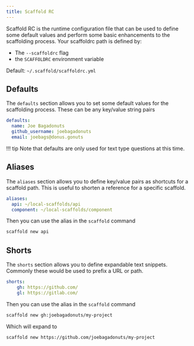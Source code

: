 ```yaml
---
title: Scaffold RC
---
```


Scaffold RC is the runtime configuration file that can be used to define some default values and perform some basic enhancements to the scaffolding process. Your scaffoldrc path is defined by:

- The `--scaffoldrc` flag
- the `SCAFFOLDRC` environment variable

Default: `~/.scaffold/scaffoldrc.yml`

## Defaults

The `defaults` section allows you to set some default values for the scaffolding process. These can be any key/value string pairs

```yaml
defaults:
  name: Joe Bagadonuts
  github_username: joebagadonuts
  email: joebags@donus.gonuts
```

!!! tip
    Note that defaults are only used for text type questions at this time.

## Aliases

The `aliases` section allows you to define key/value pairs as shortcuts for a scaffold path. This is useful to shorten a reference for a specific scaffold.

```yaml
aliases:
  api: ~/local-scaffolds/api
  component: ~/local-scaffolds/component
```

Then you can use the alias in the `scaffold` command

```bash
scaffold new api
```

## Shorts

The `shorts` section allows you to define expandable text snippets. Commonly these would be used to prefix a URL or path.


```yaml
shorts:
    gh: https://github.com/
    gl: https://gitlab.com/
```

Then you can use the alias in the `scaffold` command

```bash
scaffold new gh:joebagadonuts/my-project
```

Which will expand to

```bash
scaffold new https://github.com/joebagadonuts/my-project
```
